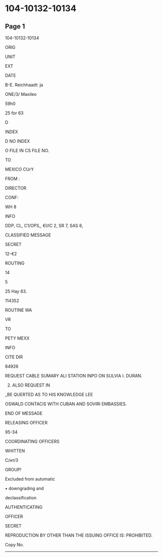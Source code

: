 # 104-10132-10134

## Page 1

104-10132-10134

ORIG

UNIT

EXT

DATE

B-E. Reichhaadt: ja

ONE/3/ Maxileo

59h0

25 for 63

D

INDEX

D NO INDEX

O FILE IN CS FILE NO.

TO

MEXICO CUrY

FROM :

DIRECTOR

CONF:

WH 8

INFO

DDP, CL, C1/OPS,, €I/IC 2, SR 7, SAS 8,

CLASSIFIED MESSAGE

SECRET

12-€2

ROUTING

14

5

25 Hay 63.

114352

ROUTINE WA

VR

TO

PETY MEXX

INFO

CITE DIR

84926

REQUEST CABLE SUMARY ALI STATION INPO ON SULVIA I. DURAN.

2. ALSO REQUEST IN

_BE QUERTED AS TO HIS KNOWLEDGE LEE

OSWALD CONTACIS WITH CUBAN AND SOVIRI EMBASSIES.

END OF MESSAGE

RELEASING OFFICER

95-34

COORDINATING OFFICERS

WHITTEN

C/нт/3

GROUP!

Excluded from automatic

• downgrading and

declassification

AUTHENTICATING

OFFICER

SECRET

REPRODUCTION BY OTHER THAN THE ISSUING OFFICE IS: PROHIBITED.

Copy No.

---

